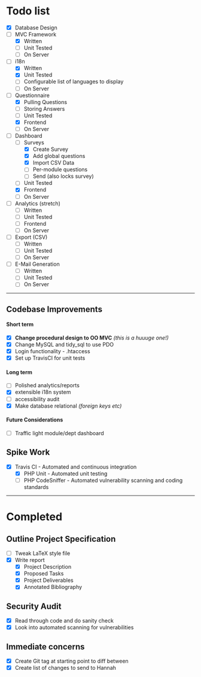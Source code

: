 # Todo list

- [x] Database Design
- [ ] MVC Framework
  - [x] Written
  - [ ] Unit Tested
  - [ ] On Server
- [ ] i18n
  - [x] Written
  - [x] Unit Tested
  - [ ] Configurable list of languages to display
  - [ ] On Server
- [ ] Questionnaire
  - [x] Pulling Questions
  - [ ] Storing Answers
  - [ ] Unit Tested
  - [x] Frontend
  - [ ] On Server
- [ ] Dashboard
  - [ ] Surveys
    - [x] Create Survey
    - [x] Add global questions
    - [x] Import CSV Data
    - [ ] Per-module questions
    - [ ] Send (also locks survey)
  - [ ] Unit Tested
  - [x] Frontend
  - [ ] On Server
- [ ] Analytics (stretch)
  - [ ] Written
  - [ ] Unit Tested
  - [ ] Frontend
  - [ ] On Server
- [ ] Export (CSV)
  - [ ] Written
  - [ ] Unit Tested
  - [ ] On Server
- [ ] E-Mail Generation
  - [ ] Written
  - [ ] Unit Tested
  - [ ] On Server

---

## Codebase Improvements

#### Short term
- [x] **Change procedural design to OO MVC** *(this is a huuuge one!)*
- [x] Change MySQL and tidy_sql to use PDO
- [x] Login functionality - .htaccess
- [x] Set up TravisCI for unit tests

#### Long term
- [ ] Polished analytics/reports
- [x] extensible i18n system
- [ ] accessibility audit
- [x] Make database relational *(foreign keys etc)*

#### Future Considerations
- [ ] Traffic light module/dept dashboard

## Spike Work
- [x] Travis CI - Automated and continuous integration
  - [x] PHP Unit - Automated unit testing
  - [ ] PHP CodeSniffer - Automated vulnerability scanning and coding standards

---

# Completed

## Outline Project Specification
- [ ] Tweak LaTeX style file
- [x] Write report
  - [x] Project Description
  - [x] Proposed Tasks
  - [x] Project Deliverables
  - [x] Annotated Bibliography

## Security Audit
- [x] Read through code and do sanity check
- [x] Look into automated scanning for vulnerabilities

## Immediate concerns
- [x] Create Git tag at starting point to diff between
- [x] Create list of changes to send to Hannah
